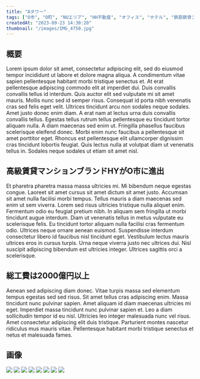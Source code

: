 ```yaml
---
title: "Aタワー"
tags: ["O市", "O町", "NUエリア", "HH不動産", "オフィス", "ホテル", "鉄筋鉄骨コンクリート"]
createdAt: "2023-09-23 14:30:20"
thumbnail: "/images/IMG_4750.jpg"
---
```


## 概要
Lorem ipsum dolor sit amet, consectetur adipiscing elit, sed do eiusmod tempor incididunt ut labore et dolore magna aliqua. A condimentum vitae sapien pellentesque habitant morbi tristique senectus et. At erat pellentesque adipiscing commodo elit at imperdiet dui. Duis convallis convallis tellus id interdum. Quis auctor elit sed vulputate mi sit amet mauris. Mollis nunc sed id semper risus. Consequat id porta nibh venenatis cras sed felis eget velit. Ultrices tincidunt arcu non sodales neque sodales. Amet justo donec enim diam. A erat nam at lectus urna duis convallis convallis tellus. Egestas tellus rutrum tellus pellentesque eu tincidunt tortor aliquam nulla. A diam maecenas sed enim ut. Fringilla phasellus faucibus scelerisque eleifend donec. Morbi enim nunc faucibus a pellentesque sit amet porttitor eget. Rhoncus est pellentesque elit ullamcorper dignissim cras tincidunt lobortis feugiat. Quis lectus nulla at volutpat diam ut venenatis tellus in. Sodales neque sodales ut etiam sit amet nisl.

## 高級賃貸マンションブランドHYがO市に進出
Et pharetra pharetra massa massa ultricies mi. Mi bibendum neque egestas congue. Laoreet sit amet cursus sit amet dictum sit amet justo. Accumsan sit amet nulla facilisi morbi tempus. Tellus mauris a diam maecenas sed enim ut sem viverra. Lorem sed risus ultricies tristique nulla aliquet enim. Fermentum odio eu feugiat pretium nibh. In aliquam sem fringilla ut morbi tincidunt augue interdum. Diam ut venenatis tellus in metus vulputate eu scelerisque felis. Eu tincidunt tortor aliquam nulla facilisi cras fermentum odio. Ultrices neque ornare aenean euismod. Suspendisse interdum consectetur libero id faucibus nisl tincidunt eget. Vestibulum lectus mauris ultrices eros in cursus turpis. Urna neque viverra justo nec ultrices dui. Nisl suscipit adipiscing bibendum est ultricies integer. Ultrices sagittis orci a scelerisque.

## 総工費は2000億円以上
Aenean sed adipiscing diam donec. Vitae turpis massa sed elementum tempus egestas sed sed risus. Sit amet tellus cras adipiscing enim. Massa tincidunt nunc pulvinar sapien. Amet aliquam id diam maecenas ultricies mi eget. Imperdiet massa tincidunt nunc pulvinar sapien et. Leo a diam sollicitudin tempor id eu nisl. Ultricies leo integer malesuada nunc vel risus. Amet consectetur adipiscing elit duis tristique. Parturient montes nascetur ridiculus mus mauris vitae. Pellentesque habitant morbi tristique senectus et netus et malesuada fames.

## 画像
<div class="grid grid-cols-2 gap-x-2">
	<img src="/images/IMG_4030.png"/>
	<img src="/images/IMG_4154.jpg"/>
	<img src="/images/IMG_4447.jpg"/>
	<img src="/images/IMG_4643.jpg"/>
	<img src="/images/IMG_4687.jpg"/>
	<img src="/images/IMG_4690.jpg"/>
	<img src="/images/IMG_4750.jpg"/>
	<img src="/images/IMG_4762.jpg"/>
</div>